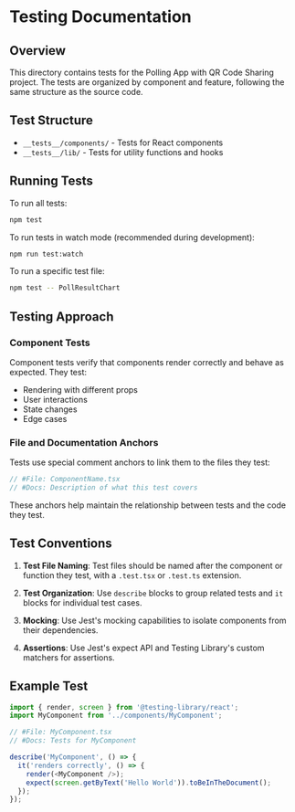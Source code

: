 # Testing Documentation

## Overview

This directory contains tests for the Polling App with QR Code Sharing project. The tests are organized by component and feature, following the same structure as the source code.

## Test Structure

- `__tests__/components/` - Tests for React components
- `__tests__/lib/` - Tests for utility functions and hooks

## Running Tests

To run all tests:

```bash
npm test
```

To run tests in watch mode (recommended during development):

```bash
npm run test:watch
```

To run a specific test file:

```bash
npm test -- PollResultChart
```

## Testing Approach

### Component Tests

Component tests verify that components render correctly and behave as expected. They test:

- Rendering with different props
- User interactions
- State changes
- Edge cases

### File and Documentation Anchors

Tests use special comment anchors to link them to the files they test:

```typescript
// #File: ComponentName.tsx
// #Docs: Description of what this test covers
```

These anchors help maintain the relationship between tests and the code they test.

## Test Conventions

1. **Test File Naming**: Test files should be named after the component or function they test, with a `.test.tsx` or `.test.ts` extension.

2. **Test Organization**: Use `describe` blocks to group related tests and `it` blocks for individual test cases.

3. **Mocking**: Use Jest's mocking capabilities to isolate components from their dependencies.

4. **Assertions**: Use Jest's expect API and Testing Library's custom matchers for assertions.

## Example Test

```typescript
import { render, screen } from '@testing-library/react';
import MyComponent from '../components/MyComponent';

// #File: MyComponent.tsx
// #Docs: Tests for MyComponent

describe('MyComponent', () => {
  it('renders correctly', () => {
    render(<MyComponent />);
    expect(screen.getByText('Hello World')).toBeInTheDocument();
  });
});
```